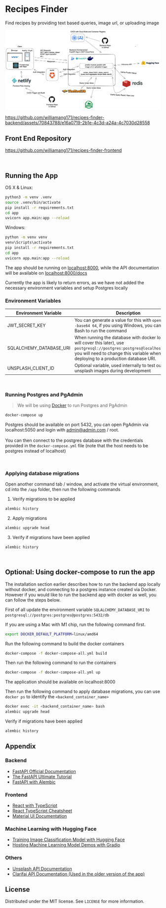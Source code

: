 # Recipes Finder

Find recipes by providing text based queries, image url, or uploading image

![alt text](/assets/recipes-finder-v4.png)

https://github.com/williamang171/recipes-finder-backend/assets/70843788/e16a0719-2b1e-4c3d-a24a-4c7030d28558

## Front End Repository

https://github.com/williamang171/recipes-finder-frontend

<br >

## Running the App

OS X & Linux:

```sh
python3 -m venv .venv
source .venv/bin/activate
pip install -r requirements.txt
cd app
uvicorn app.main:app --reload
```

Windows:

```sh
python -m venv venv
venv\Scripts\activate
pip install -r requirements.txt
cd app
uvicorn app.main:app --reload
```

The app should be running on [localhost:8000](localhost:8000), while the
API documentation will be available on [localhost:8000/docs](localhost:8000/docs)

Currently the app is likely to return errors, as we have not added the necessary environment variables and setup Postgres locally

### Environment Variables

| Environment Variable    | Description                                                                                                                                                                                                          |
| ----------------------- | -------------------------------------------------------------------------------------------------------------------------------------------------------------------------------------------------------------------- |
| JWT_SECRET_KEY          | You can generate a value for this with `openssl rand -base64 64`, if you using Windows, you can use Git Bash to run the command                                                                                      |
| SQLALCHEMY_DATABASE_URI | When running the database with docker locally (we will cover this later), use `postgresql://postgres:postgres@localhost:5432/db`, you will need to change this variable when deploying to a production database URI. |
| UNSPLASH_CLIENT_ID      | Optional variable, used internally to test out different unsplash images during development                                                                                                                          |

<br />

### Running Postgres and PgAdmin

> We will be using [Docker](https://docs.docker.com/get-docker/) to run Postgres and PgAdmin

```sh
docker-compose up
```

Postgres should be available on port 5432, you can open PgAdmin via localhost:5050 and login with admin@admin.com / root.
<br />
<br />
You can then connect to the postgres database with the credentials provided in the `docker-compose.yml` file (note that the host needs to be postgres instead of localhost)

<br />

### Applying database migrations

Open another command tab / window, and activate the virtual environment, cd into the `/app` folder, then run the following commands

1. Verify migrations to be applied

```sh
alembic history
```

2. Apply migrations

```sh
alembic upgrade head
```

3. Verify if migrations have been applied

```sh
alembic history
```

<br />

## Optional: Using docker-compose to run the app

The installation section earlier describes how to run the backend app locally without docker, and connecting to a postgres instance created via Docker. However if you would like to run the backend app with docker as well, you can follow the steps below.

First of all update the environment variable `SQLALCHEMY_DATABASE_URI` to `postgresql://postgres:postgres@postgres:5432/db`

If you are using a Mac with M1 chip, run the following command first.

```sh
export DOCKER_DEFAULT_PLATFORM=linux/amd64
```

Run the following command to build the docker containers

```sh
docker-compose -f docker-compose-all.yml build
```

Then run the following command to run the containers

```sh
docker-compose -f docker-compose-all.yml up
```

The application should be available on localhost:8000

Then run the following command to apply database migrations, you can use `docker ps` to identify the `<backend_container_name>`

```sh
docker exec -it <backend_container_name> bash
alembic upgrade head
```

Verify if migrations have been applied

```sh
alembic history
```

## Appendix

### Backend

- [FastAPI Official Documentation](https://fastapi.tiangolo.com/)
- [The FastAPI Ultimate Tutorial](https://christophergs.com/python/2021/12/04/fastapi-ultimate-tutorial/)
- [FastAPI with Alembic](https://testdriven.io/blog/fastapi-sqlmodel/#alembic)

### Frontend

- [React with TypeScript](https://www.youtube.com/watch?v=ydkQlJhodio)
- [React TypeScript Cheatsheet](https://react-typescript-cheatsheet.netlify.app/docs/basic/setup)
- [Material UI Documentation](https://mui.com/material-ui/getting-started/overview/)

### Machine Learning with Hugging Face

- [Training Image Classification Model with Hugging Face](https://huggingface.co/docs/transformers/tasks/image_classification)
- [Hosting Machine Learning Model Demos with Gradio](https://huggingface.co/course/chapter9/1)

### Others

- [Unsplash API Documentation](https://unsplash.com/documentation)
- [Clarifai API Documentation (Used in the older version of the app)](https://docs.clarifai.com/api-guide/predict/images)

## License

Distributed under the MIT license. See `LICENSE` for more information.
